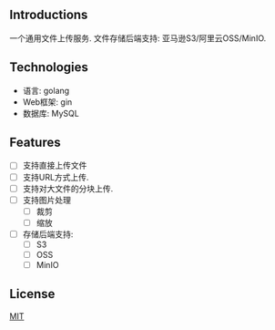 
## Introductions

一个通用文件上传服务. 文件存储后端支持: 亚马逊S3/阿里云OSS/MinIO.


## Technologies

* 语言: golang
* Web框架: gin
* 数据库: MySQL


## Features

* [ ] 支持直接上传文件
* [ ] 支持URL方式上传.
* [ ] 支持对大文件的分块上传.
* [ ] 支持图片处理
  * [ ] 裁剪
  * [ ] 缩放
* [ ] 存储后端支持:
  * [ ] S3
  * [ ] OSS
  * [ ] MinIO

## License

[MIT](./LICENSE)
